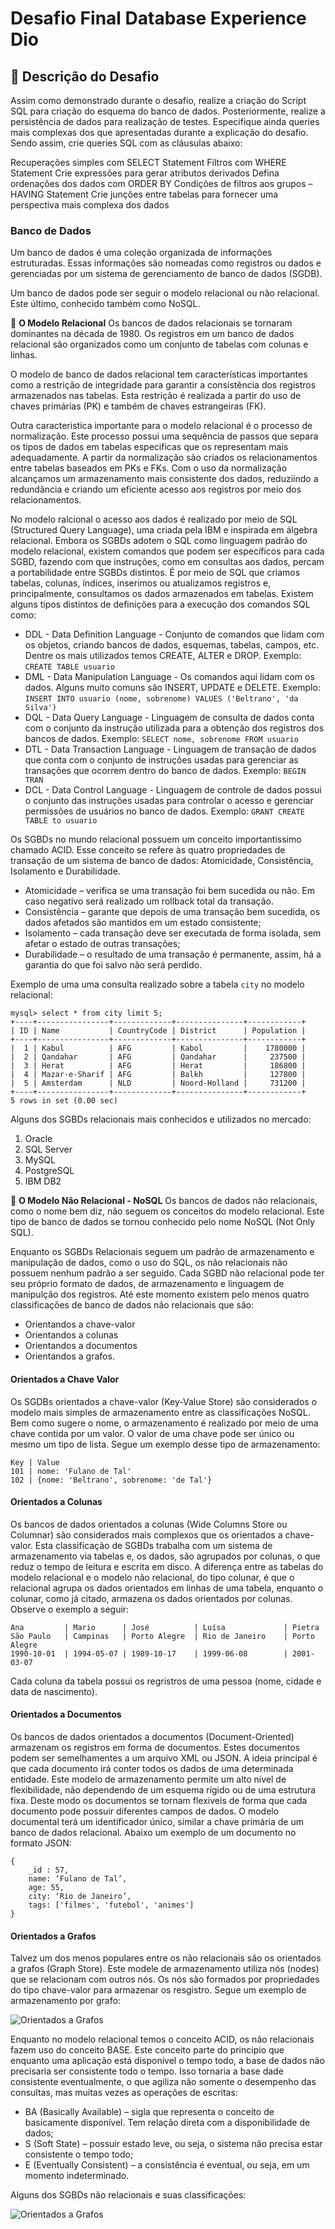# Desafio Final Database Experience Dio

## 📑 Descrição do Desafio
Assim como demonstrado durante o desafio, realize a criação do Script SQL para criação do esquema do banco de dados. Posteriormente, realize a persistência de dados para realização de testes. Especifique ainda queries mais complexas dos que apresentadas durante a explicação do desafio. Sendo assim, crie queries SQL com as cláusulas abaixo:

Recuperações simples com SELECT Statement
Filtros com WHERE Statement
Crie expressões para gerar atributos derivados
Defina ordenações dos dados com ORDER BY
Condições de filtros aos grupos – HAVING Statement
Crie junções entre tabelas para fornecer uma perspectiva mais complexa dos dados

### Banco de Dados
Um banco de dados é uma coleção organizada de informações estruturadas. Essas informações são nomeadas como registros ou dados e gerenciadas por um sistema de gerenciamento de banco de dados (SGDB). 

Um banco de dados pode ser seguir o modelo relacional ou não relacional. Este último, conhecido também como NoSQL. 

📃 **O Modelo Relacional**
Os bancos de dados relacionais se tornaram dominantes na década de 1980. Os registros em um banco de dados relacional são organizados como um conjunto de tabelas com colunas e linhas. 

O modelo de banco de dados relacional tem características importantes como a restrição de integridade para garantir a consistência dos registros armazenados nas tabelas. Esta restrição é realizada a partir do uso de chaves primárias (PK) e também de chaves estrangeiras (FK).

Outra caracteristica importante para o modelo relacional é o processo de normalização. Este processo possui uma sequência de passos que separa os tipos de dados em tabelas especificas que os representam mais adequadamente. A partir da normalização são criados os relacionamentos entre tabelas baseados em PKs e FKs. Com o uso da normalização alcançamos um armazenamento mais consistente dos dados, reduziindo a redundância e criando um eficiente acesso aos registros por meio dos relacionamentos.

No modelo ralcional o acesso aos dados é realizado por meio de SQL (Structured Query Language), uma criada pela IBM e inspirada em álgebra relacional. Embora os SGBDs adotem o SQL como linguagem padrão do modelo relacional, existem comandos que podem ser específicos para cada SGBD, fazendo com que instruções, como em consultas aos dados, percam a portabilidade entre SGBDs distintos.
É por meio de SQL que criamos tabelas, colunas, índices, inserimos ou atualizamos registros e, principalmente, consultamos os dados armazenados em tabelas.
Existem alguns tipos distintos de definições para a execução dos comandos SQL como:
* DDL - Data Definition Language - Conjunto de comandos que lidam com os objetos, criando bancos de dados, esquemas, tabelas, campos, etc. Dentre os mais utilizados temos CREATE, ALTER e DROP. Exemplo:
`CREATE TABLE usuario`
* DML - Data Manipulation Language - Os comandos aqui lidam com os dados. Alguns muito comuns são INSERT, UPDATE e DELETE. Exemplo:
`INSERT INTO usuario (nome, sobrenome) VALUES ('Beltrano', 'da Silva')`
* DQL - Data Query Language - Linguagem de consulta de dados conta com o conjunto da instrução utilizada para a obtenção dos registros dos bancos de dados. Exemplo:
`SELECT nome, sobrenome FROM usuario`
* DTL - Data Transaction Language - Linguagem de transação de dados que conta com o conjunto de instruções usadas para gerenciar as transações que ocorrem dentro do banco de dados. Exemplo:
`BEGIN TRAN`
* DCL - Data Control Language - Linguagem de controle de dados possui o conjunto das instruções usadas para controlar o acesso e gerenciar permissões de usuários no banco de dados. Exemplo:
`GRANT CREATE TABLE to usuario`

Os SGBDs no mundo relacional possuem um conceito importantissimo chamado ACID. Esse conceito se refere às quatro propriedades de transação de um sistema de banco de dados: Atomicidade, Consistência, Isolamento e Durabilidade.
*  	Atomicidade – verifica se uma transação foi bem sucedida ou não. Em caso negativo será realizado um rollback total da transação.
*  	Consistência – garante que depois de uma transação bem sucedida, os dados afetados são mantidos em um estado consistente;
*  	Isolamento – cada transação deve ser executada de forma isolada, sem afetar o estado de outras transações;
*  	Durabilidade – o resultado de uma transação é permanente, assim, há a garantia do que foi salvo não será perdido.

Exemplo de uma uma consulta realizado sobre a tabela `city` no modelo relacional:

    mysql> select * from city limit 5;
    +----+----------------+-------------+---------------+------------+
    | ID | Name           | CountryCode | District      | Population |
    +----+----------------+-------------+---------------+------------+
    |  1 | Kabul          | AFG         | Kabol         |    1780000 |
    |  2 | Qandahar       | AFG         | Qandahar      |     237500 |
    |  3 | Herat          | AFG         | Herat         |     186800 |
    |  4 | Mazar-e-Sharif | AFG         | Balkh         |     127800 |
    |  5 | Amsterdam      | NLD         | Noord-Holland |     731200 |
    +----+----------------+-------------+---------------+------------+
    5 rows in set (0.00 sec)

Alguns dos SGBDs relacionais mais conhecidos e utilizados no mercado:
1. Oracle
2. SQL Server
3. MySQL
4. PostgreSQL
5. IBM DB2 

📃 **O Modelo Não Relacional - NoSQL**
Os bancos de dados não relacionais, como o nome bem diz, não seguem os conceitos do modelo relacional. Este tipo de banco de dados se tornou conhecido pelo nome NoSQL (Not Only SQL).

Enquanto os SGBDs Relacionais seguem um padrão de armazenamento e manipulação de dados, como o uso do SQL, os não relacionais não possuem nenhum padrão a ser seguido. Cada SGBD não relacional pode ter seu próprio formato de dados, de armazenamento e linguagem de manipulção dos registros. 
Até este momento existem pelo menos quatro classificações de banco de dados não relacionais que são: 
* Orientandos a chave-valor
* Orientandos a colunas
* Orientandos a documentos
* Orientandos a grafos.

#### Orientados a Chave Valor
Os SGDBs orientados a chave-valor (Key-Value Store) são considerados o modelo mais simples de armazenamento entre as classificações NoSQL. Bem como sugere o nome, o armazenamento é realizado por meio de uma chave contida por um valor. O valor de uma chave pode ser único ou mesmo um tipo de lista. 
Segue um exemplo desse tipo de armazenamento:

    Key | Value
    101 | nome: 'Fulano de Tal'
    102 | {nome: 'Beltrano', sobrenome: 'de Tal'}

#### Orientados a Colunas
Os bancos de dados orientados a colunas (Wide Columns Store ou Columnar) são considerados mais complexos que os orientados a chave-valor. Esta classificação de SGBDs trabalha com um sistema de armazenamento via tabelas e, os dados, são agrupados por colunas, o que reduz o tempo de leitura e escrita em disco. A diferença entre as tabelas do modelo relacional e o modelo não relacional, do tipo colunar, é que o relacional agrupa os dados orientados em linhas de uma tabela, enquanto o colunar, como já citado, armazena os dados orientados por colunas. Observe o exemplo a seguir:

    Ana         | Mario      | José          | Luísa             | Pietra
    São Paulo   | Campinas   | Porto Alegre  | Rio de Janeiro    | Porto Alegre
    1990-10-01  | 1994-05-07 | 1989-10-17    | 1999-06-08        | 2001-03-07 

Cada coluna da tabela possui os regristros de uma pessoa (nome, cidade e data de nascimento).

#### Orientados a Documentos
Os bancos de dados orientados a documentos (Document-Oriented) armazenam os registros em forma de documentos. Estes documentos podem ser semelhamentes a um arquivo XML ou JSON. A ideia principal é que cada documento irá conter todos os dados de uma determinada entidade. Este modelo de armazenamento permite um alto nível de flexibilidade, não dependendo de um esquema rígido ou de uma estrutura fixa. Deste modo os documentos se tornam flexiveis de forma que cada documento pode possuir diferentes campos de dados. O modelo documental terá um identificador único, similar a chave primária de um banco de dados relacional. Abaixo um exemplo de um documento no formato JSON:

    {
        _id : 57,
        name: ‘Fulano de Tal’,
        age: 55,
        city: ‘Rio de Janeiro’,
        tags: ['filmes', 'futebol', 'animes']	
    }

#### Orientados a Grafos
Talvez um dos menos populares entre os não relacionais são os orientados a grafos (Graph Store). Este modele de armazenamento utiliza nós (nodes) que se relacionam com outros nós. Os nós são formados por propriedades do tipo chave-valor para armazenar os resgistro. Segue um exemplo de armazenamento por grafo:

![Orientados a Grafos](https://github.com/mballem/digital-inovation-one/blob/master/database-experience/desafio-final/image/graph-store.png)

Enquanto no modelo relacional temos o conceito ACID, os não relacionais fazem uso do conceito BASE. Este conceito parte do principio que enquanto uma aplicação está disponível o tempo todo, a base de dados não precisaria ser consistente todo o tempo. Isso tornaria a base dade consistente eventualmente, o que agiliza não somente o desempenho das consultas, mas muitas vezes as operações de escritas:
* BA (Basically Available) – sigla que representa o conceito de basicamente disponível. Tem relação direta com a disponibilidade de dados;
* S (Soft State) – possuir estado leve, ou seja, o sistema não precisa estar consistente o tempo todo;
* E (Eventually Consistent) – a consistência é eventual, ou seja, em um momento indeterminado. 

Alguns dos SGBDs não relacionais e suas classificações:

![Orientados a Grafos](https://github.com/mballem/digital-inovation-one/blob/master/database-experience/desafio-final/image/nosql-types.png)
